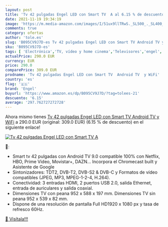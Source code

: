 ```yaml
---
layout: post
title: 'Tv 42 pulgadas Engel LED con Smart TV  A al 6.15 % de descuento'
date: 2021-11-19 19:34:19
image: 'https://m.media-amazon.com/images/I/51ux9llTRwS._SL500_._SL400_.jpg'
comments: true
category: ofertas
author: 'tole.es'
slug: 'B095CV9J7D-es Tv 42 pulgadas Engel LED con Smart TV Android TV y WiFi'
sku: 'B095CV9J7D-es'
tags: [ 'Electrónica','TV, vídeo y home cinema','Televisores','engel','smart','tv', ]
actualPrice: 290.0 EUR
currency: EUR
price: 290.0
comparePrice: 309.0 EUR
prodname: 'Tv 42 pulgadas Engel LED con Smart TV  Android TV  y WiFi'
country: 'es'
flag: '🇪🇸'
brand: 'Engel'
buyurl: 'https://www.amazon.es/dp/B095CV9J7D/?tag=tolees-21'
descuento: '6.15'
average: '297.762727272728'
---
```


Ahora mismo tienes [Tv 42 pulgadas Engel LED con Smart TV  Android TV  y WiFi](https://www.amazon.es/dp/B095CV9J7D/?tag=tolees-21) a 290.0 EUR (original: 309.0 EUR) (6.15 %  de descuento) en el siguiente enlace!

[![Tv 42 pulgadas Engel LED con Smart TV  A](https://m.media-amazon.com/images/I/51ux9llTRwS._SL500_._SL400_.jpg)](https://www.amazon.es/dp/B095CV9J7D/?tag=tolees-21)

🔎:

- Smart tv 42 pulgadas con Android TV 9.0 compatible 100% con Netflix, HBO, Prime Video, Movistar+, DAZN... Incorpora el Chromecast built y Asistente de Google
- Sintonizadores: TDT2, DVB-T2, DVB-S2 & DVB-C y Formatos de vídeo compatibles (JPEG, MP3, MPEG-1-2-4, H.264).
- Conectividad: 3 entradas HDMI, 2 puertos USB 2.0, salida Ethernet, entrada de auriculares y salida coaxial.
- Dimensiones TV con peana 952 x 588 x 197 mm. Dimensiones TV sin peana 952 x 539 x 82 mm.
- Dispone de una resolución de pantalla Full HD1920 x 1080 px y tasa de refresco 60Hz.

[🛒 Visítala!!!](https://www.amazon.es/dp/B095CV9J7D/?tag=tolees-21)
